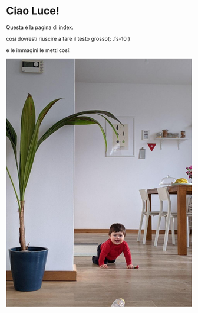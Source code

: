 
# Ciao Luce!

Questa é la pagina di index.

cosí dovresti riuscire a fare il testo grosso{: .fs-10 } 


e le immagini le metti cosí:

![alt text](./assets/photo_2020-03-05_07-33-09.jpg "aida bellissima")
